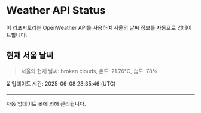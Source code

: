 
# Weather API Status

이 리포지토리는 OpenWeather API를 사용하여 서울의 날씨 정보를 자동으로 업데이트합니다.

## 현재 서울 날씨
> 서울의 현재 날씨: broken clouds, 온도: 21.76°C, 습도: 78%

⏳ 업데이트 시간: 2025-06-08 23:35:46 (UTC)

---
자동 업데이트 봇에 의해 관리됩니다.
